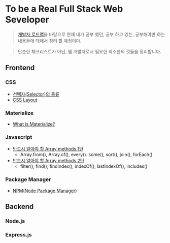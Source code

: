 # To be a Real Full Stack Web Seveloper

> [개발자 로드맵](https://github.com/kamranahmedse/developer-roadmap)을 바탕으로 현재 내가 공부 했던, 공부 하고 있는, 공부해야만 하는 내용들에 대해서 정리 할 예정이다.

> 단순한 체크리스트가 아닌, 웹 개발자로서 필요한 최소한의 것들을 정리합니다.

## Frontend

### CSS

-   [선택자(Selector)의 종류](CSS/selector.md)
-   [CSS Layout](CSS/layout/layoutIntro.md)

### Materialize

-   [What is Materialize?](CSS/materialize/what_is_materialize.md)

### Javascript

-   [반드시 알아야 할 Array methods 1탄](JavaScript/arrayMethod1.md)
    -   Array.from(), Array.of(), every(). some(), sort(), join(), forEach()
-   [반드시 알아야 할 Array methods 2탄](JavaScript/arrayMethod2.md)
    -   filter(), find(), findIndex(), indexOf(), lastIndexOf(), includes()

### Package Manager

-   [NPM(Node Package Manager)](PackageManager/NPM.md)

## Backend

### Node.js

### Express.js
